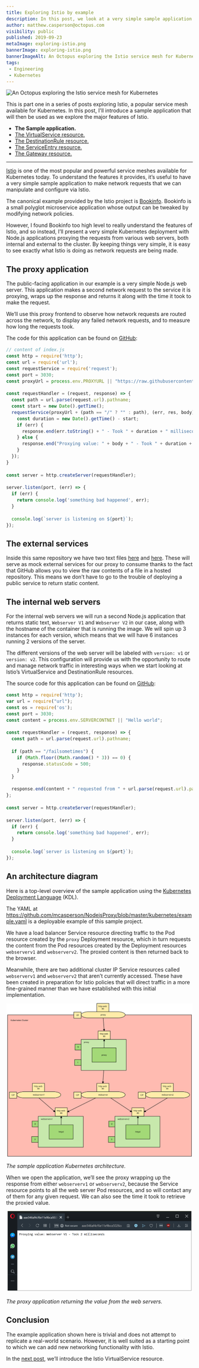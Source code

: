 ```yaml
---
title: Exploring Istio by example
description: In this post, we look at a very simple sample application that we’ll use to explore the functionality of Istio.
author: matthew.casperson@octopus.com
visibility: public
published: 2019-09-23
metaImage: exploring-istio.png
bannerImage: exploring-istio.png
bannerImageAlt: An Octopus exploring the Istio service mesh for Kubernetes
tags:
 - Engineering
 - Kubernetes
---
```


![An Octopus exploring the Istio service mesh for Kubernetes](exploring-istio.png)

This is part one in a series of posts exploring Istio, a popular service mesh available for Kubernetes. In this post, I'll introduce a sample application that will then be used as we explore the major features of Istio.

* **The Sample application.**
* [The VirtualService resource.](/blog/2019-09/istio/istio-virtualservice/index.md)
* [The DestinationRule resource.](/blog/2019-09/istio/istio-destinationrule/index.md)
* [The ServiceEntry resource.](/blog/2019-09/istio/istio-serviceentry/index.md)
* [The Gateway resource.](/blog/2019-09/istio/istio-gateway/index.md)

---

[Istio](https://istio.io/) is one of the most popular and powerful service meshes available for Kubernetes today. To understand the features it provides, it’s useful to have a very simple sample application to make network requests that we can manipulate and configure via Istio.

The canonical example provided by the Istio project is [Bookinfo](https://istio.io/docs/examples/bookinfo/). Bookinfo is a small polyglot microservice application whose output can be tweaked by modifying network policies.

However, I found Bookinfo too high level to really understand the features of Istio, and so instead, I’ll present a very simple Kubernetes deployment with Node.js applications proxying the requests from various web servers, both internal and external to the cluster. By keeping things very simple, it is easy to see exactly what Istio is doing as network requests are being made.

## The proxy application

The public-facing application in our example is a very simple Node.js web server. This application makes a second network request to the service it is proxying, wraps up the response and returns it along with the time it took to make the request.

We’ll use this proxy frontend to observe how network requests are routed across the network, to display any failed network requests, and to measure how long the requests took.

The code for this application can be found on [GitHub](https://github.com/mcasperson/NodejsProxy):

```javascript
// content of index.js
const http = require('http');
const url = require('url');
const requestService = require('request');
const port = 3030;
const proxyUrl = process.env.PROXYURL || "https://raw.githubusercontent.com/mcasperson/NodejsProxy/master/helloworld.txt";

const requestHandler = (request, response) => {
  const path = url.parse(request.url).pathname;
  const start = new Date().getTime();
  requestService(proxyUrl + (path == "/" ? "" : path), (err, res, body) => {
    const duration = new Date().getTime() - start;
    if (err) {
      response.end(err.toString() + " - Took " + duration + " milliseconds");
    } else {
      response.end("Proxying value: " + body + " - Took " + duration + " milliseconds");
    }
  });
}

const server = http.createServer(requestHandler);

server.listen(port, (err) => {
  if (err) {
    return console.log('something bad happened', err);
  }

  console.log(`server is listening on ${port}`);
});
```

## The external services

Inside this same repository we have two text files [here](https://raw.githubusercontent.com/mcasperson/NodejsProxy/master/externalservice1.txt) and [here](https://raw.githubusercontent.com/mcasperson/NodejsProxy/master/externalservice2.txt). These will serve as mock external services for our proxy to consume thanks to the fact that GitHub allows you to view the raw contents of a file in a hosted repository. This means we don’t have to go to the trouble of deploying a public service to return static content.

## The internal web servers

For the internal web servers we will run a second Node.js application that returns static text, `Webserver V1` and `Webserver V2` in our case, along with the hostname of the container that is running the image. We will spin up 3 instances for each version, which means that we will have 6 instances running 2 versions of the server.

The different versions of the web server will be labeled with `version: v1` or `version: v2`. This configuration will provide us with the opportunity to route and manage network traffic in interesting ways when we start looking at Istio’s VirtualService and DestinationRule resources.

The source code for this application can be found on [GitHub](https://github.com/mcasperson/NodeJSWebServer):

```javascript
const http = require('http');
var url = require("url");
const os = require('os');
const port = 3030;
const content = process.env.SERVERCONTNET || "Hello world";

const requestHandler = (request, response) => {
  const path = url.parse(request.url).pathname;

  if (path == "/failsometimes") {
    if (Math.floor((Math.random() * 3)) == 0) {
      response.statusCode = 500;
    }
  }

  response.end(content + " requested from " + url.parse(request.url).pathname + " on " + os.hostname() + " with code " + response.statusCode);
};

const server = http.createServer(requestHandler);

server.listen(port, (err) => {
  if (err) {
    return console.log('something bad happened', err);
  }

  console.log(`server is listening on ${port}`);
});
```

## An architecture diagram

Here is a top-level overview of the sample application using the [Kubernetes Deployment Language](https://blog.openshift.com/kdl-notation-kubernetes-app-deploy/) (KDL).

The YAML at https://github.com/mcasperson/NodejsProxy/blob/master/kubernetes/example.yaml is a deployable example of this sample project.

We have a load balancer Service resource directing traffic to the Pod resource created by the `proxy` Deployment resource, which in turn requests the content from the Pod resources created by the Deployment resources `webserverv1` and `webserverv2`. The proxied content is then returned back to the browser.

Meanwhile, there are two additional cluster IP Service resources called `webserverv1` and `webserverv2` that aren’t currently accessed. These have been created in preparation for Istio policies that will direct traffic in a more fine-grained manner than we have established with this initial implementation.

![](istio-sample.svg "width=500")

*The sample application Kubernetes architecture.*

When we open the application, we’ll see the proxy wrapping up the response from either `webserverv1` or `webserverv2`, because the Service resource points to all the web server Pod resources, and so will contact any of them for any given request. We can also see the time it took to retrieve the proxied value.

![](output.png "width=500")

*The proxy application returning the value from the web servers.*

## Conclusion

The example application shown here is trivial and does not attempt to replicate a real-world scenario. However, it is well suited as a starting point to which we can add new networking functionality with Istio.

In the [next post](/blog/2019-09/istio/istio-virtualservice/index.md), we’ll introduce the Istio VirtualService resource.
